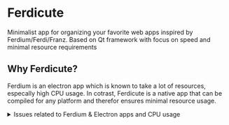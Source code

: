# Ferdicute

Minimalist app for organizing your favorite web apps inspired by Ferdium/Ferdi/Franz.
Based on Qt framework with focus on speed and minimal resource requirements

## Why Ferdicute?

Ferdium is an electron app which is known to take a lot of resources, especally high CPU usage.
In cotrast, Ferdicute is a native app that can be compiled for any platform and therefor ensures minimal resource usage.
<details>
<summary>Issues related to Ferdium & Electron apps and CPU usage</summary>
https://github.com/ferdium/ferdium-app/issues/131 <br>
https://github.com/ferdium/ferdium-app/issues/1013 <br>
https://github.com/ferdium/ferdium-app/issues/219 <br>
https://github.com/microsoft/vscode/issues/142828 <br>
https://github.com/electron/electron/issues/11908 <br>
https://github.com/microsoft/TypeScript/issues/40138 <br>
https://stackoverflow.com/questions/71516186/vs-code-uses-100-cpu-even-if-it-is-closed/72518926#72518926
</details>
